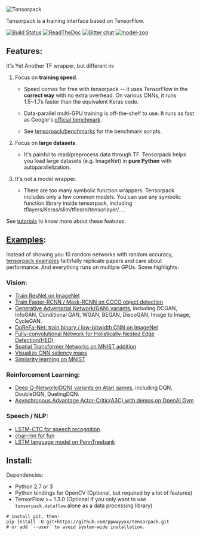 ![Tensorpack](.github/tensorpack.png)

Tensorpack is a training interface based on TensorFlow.

[![Build Status](https://travis-ci.org/ppwwyyxx/tensorpack.svg?branch=master)](https://travis-ci.org/ppwwyyxx/tensorpack)
[![ReadTheDoc](https://readthedocs.org/projects/tensorpack/badge/?version=latest)](http://tensorpack.readthedocs.io/en/latest/index.html)
[![Gitter chat](https://badges.gitter.im/gitterHQ/gitter.png)](https://gitter.im/tensorpack/users)
[![model-zoo](https://img.shields.io/badge/model-zoo-brightgreen.svg)](http://models.tensorpack.com)

## Features:

It's Yet Another TF wrapper, but different in:

1. Focus on __training speed__.
	+	Speed comes for free with tensorpack -- it uses TensorFlow in the __correct way__ with no extra overhead.
	  On various CNNs, it runs 1.5~1.7x faster than the equivalent Keras code.

	+ Data-parallel multi-GPU training is off-the-shelf to use. It runs as fast as Google's [official benchmark](https://www.tensorflow.org/performance/benchmarks).

	+ See [tensorpack/benchmarks](https://github.com/tensorpack/benchmarks) for the benchmark scripts.

2. Focus on __large datasets__.
	+ It's painful to read/preprocess data through TF.
		Tensorpack helps you load large datasets (e.g. ImageNet) in __pure Python__ with autoparallelization.

3. It's not a model wrapper.
	+ There are too many symbolic function wrappers.
		Tensorpack includes only a few common models.
	  You can use any symbolic function library inside tensorpack, including tflayers/Keras/slim/tflearn/tensorlayer/....

See [tutorials](http://tensorpack.readthedocs.io/en/latest/tutorial/index.html) to know more about these features.

## [Examples](examples):

Instead of showing you 10 random networks with random accuracy,
[tensorpack examples](examples) faithfully replicate papers and care about performance.
And everything runs on multiple GPUs. Some highlights:

### Vision:
+ [Train ResNet on ImageNet](examples/ResNet)
+ [Train Faster-RCNN / Mask-RCNN on COCO object detection](examples/FasterRCNN)
+ [Generative Adversarial Network(GAN) variants](examples/GAN), including DCGAN, InfoGAN, Conditional GAN, WGAN, BEGAN, DiscoGAN, Image to Image, CycleGAN.
+ [DoReFa-Net: train binary / low-bitwidth CNN on ImageNet](examples/DoReFa-Net)
+ [Fully-convolutional Network for Holistically-Nested Edge Detection(HED)](examples/HED)
+ [Spatial Transformer Networks on MNIST addition](examples/SpatialTransformer)
+ [Visualize CNN saliency maps](examples/Saliency)
+ [Similarity learning on MNIST](examples/SimilarityLearning)

### Reinforcement Learning:
+ [Deep Q-Network(DQN) variants on Atari games](examples/DeepQNetwork), including DQN, DoubleDQN, DuelingDQN.
+ [Asynchronous Advantage Actor-Critic(A3C) with demos on OpenAI Gym](examples/A3C-Gym)

### Speech / NLP:
+ [LSTM-CTC for speech recognition](examples/CTC-TIMIT)
+ [char-rnn for fun](examples/Char-RNN)
+ [LSTM language model on PennTreebank](examples/PennTreebank)


## Install:

Dependencies:

+ Python 2.7 or 3
+ Python bindings for OpenCV (Optional, but required by a lot of features)
+ TensorFlow >= 1.3.0 (Optional if you only want to use `tensorpack.dataflow` alone as a data processing library)
```
# install git, then:
pip install -U git+https://github.com/ppwwyyxx/tensorpack.git
# or add `--user` to avoid system-wide installation.
```
